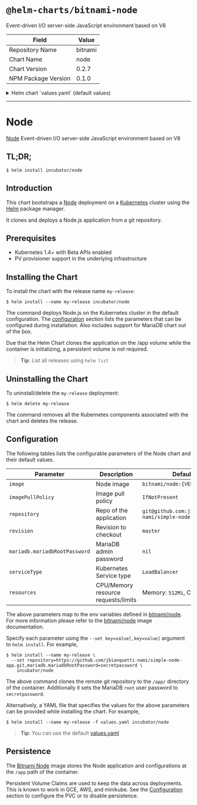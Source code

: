 # `@helm-charts/bitnami-node`

Event-driven I/O server-side JavaScript environment based on V8

| Field               | Value   |
| ------------------- | ------- |
| Repository Name     | bitnami |
| Chart Name          | node    |
| Chart Version       | 0.2.7   |
| NPM Package Version | 0.1.0   |

<details>

<summary>Helm chart `values.yaml` (default values)</summary>

```yaml
## Bitnami node image version
## ref: https://hub.docker.com/r/bitnami/node/tags/
##
image: bitnami/node:6.12.3-r0

## Git repository http/https
##
repository: https://github.com/jbianquetti-nami/simple-node-app.git

## Git repository revision to checkout
##
revision: 26679f6

## Specify a imagePullPolicy
## ref: http://kubernetes.io/docs/user-guide/images/#pre-pulling-images
##
imagePullPolicy: IfNotPresent

##
## MariaDB chart configuration
##
mariadb:
  ## MariaDB admin password
  ## ref: https://github.com/bitnami/bitnami-docker-mariadb/blob/master/README.md#setting-the-root-password-on-first-run
  ## mariadbRootPassword:

  ## Enable persistence using Persistent Volume Claims
  ## ref: http://kubernetes.io/docs/user-guide/persistent-volumes/
  ##
  persistence:
    enabled: true
    ## If defined, volume.beta.kubernetes.io/storage-class: <storageClass>
    ## Default: volume.alpha.kubernetes.io/storage-class: default
    ##
    # storageClass:
    accessMode: ReadWriteOnce
    size: 8Gi

## Kubernetes configuration
## For minikube, set this to NodePort, elsewhere use LoadBalancer
##
serviceType: LoadBalancer

## Enable persistence using Persistent Volume Claims
## ref: http://kubernetes.io/docs/user-guide/persistent-volumes/
##
persistence:
  enabled: false
  path: /app/data
  ## If defined, volume.beta.kubernetes.io/storage-class: <storageClass>
  ## Default: volume.alpha.kubernetes.io/storage-class: default
  ##
  # storageClass:
  accessMode: ReadWriteOnce
  size: 1Gi

## Configure resource requests and limits
## ref: http://kubernetes.io/docs/user-guide/compute-resources/
##
resources:
  requests:
    memory: 512Mi
    cpu: 300m
```

</details>

---

# Node

[Node](https://www.nodejs.org) Event-driven I/O server-side JavaScript environment based on V8

## TL;DR;

```console
$ helm install incubator/node
```

## Introduction

This chart bootstraps a [Node](https://github.com/bitnami/bitnami-docker-node) deployment on a [Kubernetes](http://kubernetes.io) cluster using the [Helm](https://helm.sh) package manager.

It clones and deploys a Node.js application from a git repository.

## Prerequisites

- Kubernetes 1.4+ with Beta APIs enabled
- PV provisioner support in the underlying infrastructure

## Installing the Chart

To install the chart with the release name `my-release`:

```console
$ helm install --name my-release incubator/node
```

The command deploys Node.js on the Kubernetes cluster in the default configuration. The [configuration](#configuration) section lists the parameters that can be configured during installation. Also includes support for MariaDB chart out of the box.

Due that the Helm Chart clones the application on the /app volume while the container is initializing, a persistent volume is not required.

> **Tip**: List all releases using `helm list`

## Uninstalling the Chart

To uninstall/delete the `my-release` deployment:

```console
$ helm delete my-release
```

The command removes all the Kubernetes components associated with the chart and deletes the release.

## Configuration

The following tables lists the configurable parameters of the Node chart and their default values.

| Parameter                     | Description                         | Default                                               |
| ----------------------------- | ----------------------------------- | ----------------------------------------------------- |
| `image`                       | Node image                          | `bitnami/node:{VERSION}`                              |
| `imagePullPolicy`             | Image pull policy                   | `IfNotPresent`                                        |
| `repository`                  | Repo of the application             | `git@github.com:jbianquetti-nami/simple-node-app.git` |
| `revision`                    | Revision to checkout                | `master`                                              |
| `mariadb.mariadbRootPassword` | MariaDB admin password              | `nil`                                                 |
| `serviceType`                 | Kubernetes Service type             | `LoadBalancer`                                        |
| `resources`                   | CPU/Memory resource requests/limits | Memory: `512Mi`, CPU: `300m`                          |

The above parameters map to the env variables defined in [bitnami/node](http://github.com/bitnami/bitnami-docker-node). For more information please refer to the [bitnami/node](http://github.com/bitnami/bitnami-docker-node) image documentation.

Specify each parameter using the `--set key=value[,key=value]` argument to `helm install`. For example,

```console
$ helm install --name my-release \
  --set repository=https://github.com/jbianquetti-nami/simple-node-app.git,mariadb.mariadbRootPassword=secretpassword \
    incubator/node
```

The above command clones the remote git repository to the `/app/` directory of the container. Additionally it sets the MariaDB `root` user password to `secretpassword`.

Alternatively, a YAML file that specifies the values for the above parameters can be provided while installing the chart. For example,

```console
$ helm install --name my-release -f values.yaml incubator/node
```

> **Tip**: You can use the default [values.yaml](values.yaml)

## Persistence

The [Bitnami Node](https://github.com/bitnami/bitnami-docker-node) image stores the Node application and configurations at the `/app` path of the container.

Persistent Volume Claims are used to keep the data across deployments. This is known to work in GCE, AWS, and minikube.
See the [Configuration](#configuration) section to configure the PVC or to disable persistence.
